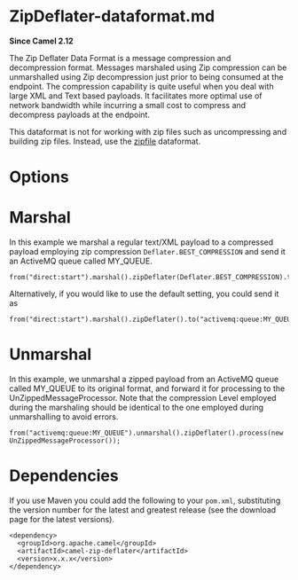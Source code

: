 # ZipDeflater-dataformat.md

**Since Camel 2.12**

The Zip Deflater Data Format is a message compression and decompression
format. Messages marshaled using Zip compression can be unmarshalled
using Zip decompression just prior to being consumed at the endpoint.
The compression capability is quite useful when you deal with large XML
and Text based payloads. It facilitates more optimal use of network
bandwidth while incurring a small cost to compress and decompress
payloads at the endpoint.

This dataformat is not for working with zip files such as uncompressing
and building zip files. Instead, use the
[zipfile](#dataformats:zipFile-dataformat.adoc) dataformat.

# Options

# Marshal

In this example we marshal a regular text/XML payload to a compressed
payload employing zip compression `Deflater.BEST_COMPRESSION` and send
it an ActiveMQ queue called MY\_QUEUE.

    from("direct:start").marshal().zipDeflater(Deflater.BEST_COMPRESSION).to("activemq:queue:MY_QUEUE");

Alternatively, if you would like to use the default setting, you could
send it as

    from("direct:start").marshal().zipDeflater().to("activemq:queue:MY_QUEUE");

# Unmarshal

In this example, we unmarshal a zipped payload from an ActiveMQ queue
called MY\_QUEUE to its original format, and forward it for processing
to the UnZippedMessageProcessor. Note that the compression Level
employed during the marshaling should be identical to the one employed
during unmarshalling to avoid errors.

    from("activemq:queue:MY_QUEUE").unmarshal().zipDeflater().process(new UnZippedMessageProcessor());

# Dependencies

If you use Maven you could add the following to your `pom.xml`,
substituting the version number for the latest and greatest release (see
the download page for the latest versions).

    <dependency>
      <groupId>org.apache.camel</groupId>
      <artifactId>camel-zip-deflater</artifactId>
      <version>x.x.x</version>
    </dependency>
